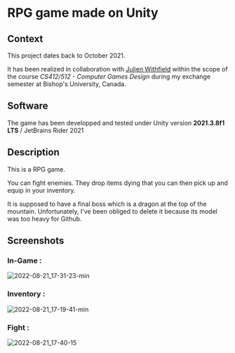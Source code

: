 # RPG game made on Unity

## Context 
This project dates back to October 2021.

It has been realized in collaboration with [Julien Withfield](https://github.com/thekidvoomer) within the scope of the course *CS412/512 - Computer Games Design*  during my exchange semester at Bishop's University, Canada.

## Software

The game has been developped and tested under Unity version **2021.3.8f1 LTS** / JetBrains Rider 2021

## Description

This is a RPG game.

You can fight enemies. They drop items dying that you can then pick up and equip in your inventory.

It is supposed to have a final boss which is a dragon at the top of the mountain. Unfortunately, I've been obliged to delete it because its model was too heavy for Github.

## Screenshots

### In-Game :

![2022-08-21_17-31-23-min](https://user-images.githubusercontent.com/71391756/185798775-67df92b9-f39a-4cdc-925f-433d66a57c44.png)

### Inventory :

![2022-08-21_17-19-41-min](https://user-images.githubusercontent.com/71391756/185798629-71fb3b54-93b9-45af-a969-01d2cabb830e.png)

### Fight :

![2022-08-21_17-40-15](https://user-images.githubusercontent.com/71391756/185799052-e4ace908-21c4-404a-b532-a4a36920b8fa.png)
